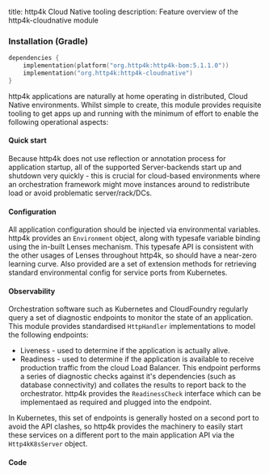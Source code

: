 title: http4k Cloud Native tooling
description: Feature overview of the http4k-cloudnative module

### Installation (Gradle)

```kotlin
dependencies {
    implementation(platform("org.http4k:http4k-bom:5.1.1.0"))
    implementation("org.http4k:http4k-cloudnative")
}
```

http4k applications are naturally at home operating in distributed, Cloud Native environments. Whilst simple to create, this module 
provides requisite tooling to get apps up and running with the minimum of effort to enable the following operational aspects:

#### Quick start
Because http4k does not use reflection or annotation process for application startup, all of the supported Server-backends 
start up and shutdown very quickly - this is crucial for cloud-based environments where an orchestration framework might move 
instances around to redistribute load or avoid problematic server/rack/DCs.

#### Configuration
All application configuration should be injected via environmental variables. http4k provides an `Environment` object, along with 
typesafe variable binding using the in-built Lenses mechanism. This typesafe API is consistent with the other usages of Lenses 
throughout http4k, so should have a near-zero learning curve. Also provided are a set of extension methods for retrieving standard 
environmental config for service ports from Kubernetes.

#### Observability
Orchestration software such as Kubernetes and CloudFoundry regularly query a set of diagnostic endpoints to monitor the state of an 
application. This module provides standardised `HttpHandler` implementations to model the following endpoints:

- Liveness - used to determine if the application is actually alive.
- Readiness - used to determine if the application is available to receive production traffic from the cloud Load Balancer. This 
endpoint performs a series of diagnostic checks against it's dependencies (such as database connectivity) and collates the 
results to report back to the orchestrator. http4k provides the `ReadinessCheck` interface which can be implementaed as required 
and plugged into the endpoint.

In Kubernetes, this set of endpoints is generally hosted on a second port to avoid the API clashes, so http4k provides the machinery to 
easily start these services on a different port to the main application API via the `Http4kK8sServer` object.
 
#### Code [<img class="octocat"/>](https://github.com/http4k/http4k/blob/master/src/docs/guide/reference/cloud_native/example_k8s.kt)

<script src="https://gist-it.appspot.com/https://github.com/http4k/http4k/blob/master/src/docs/guide/reference/cloud_native/example_k8s.kt"></script>

